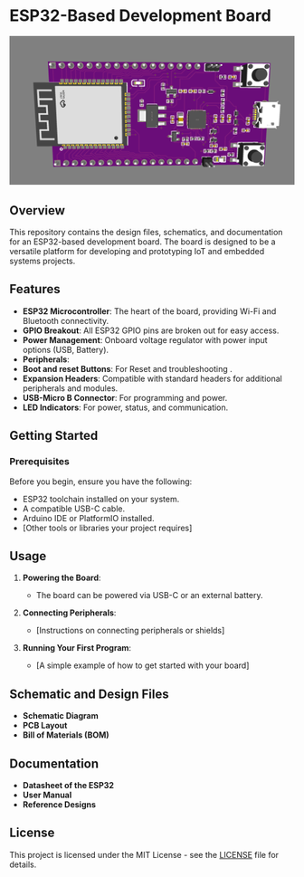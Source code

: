 
# ESP32-Based Development Board

![Project Banner](https://github.com/RRaushan322/ESP32-Based-Development-Board/blob/main/Screenshot%202024-09-11%20161129.png) <!-- Optional: Add an image or a banner that represents your project -->

## Overview

This repository contains the design files, schematics, and documentation for an ESP32-based development board. The board is designed to be a versatile platform for developing and prototyping IoT and embedded systems projects.

## Features

- **ESP32 Microcontroller**: The heart of the board, providing Wi-Fi and Bluetooth connectivity.
- **GPIO Breakout**: All ESP32 GPIO pins are broken out for easy access.
- **Power Management**: Onboard voltage regulator with power input options (USB, Battery).
- **Peripherals**:
- **Boot and reset Buttons**: For Reset and troubleshooting .
- **Expansion Headers**: Compatible with standard headers for additional peripherals and modules.
- **USB-Micro B Connector**: For programming and power.
- **LED Indicators**: For power, status, and communication.

## Getting Started

### Prerequisites

Before you begin, ensure you have the following:

- ESP32 toolchain installed on your system.
- A compatible USB-C cable.
- Arduino IDE or PlatformIO installed.
- [Other tools or libraries your project requires]
## Usage

1. **Powering the Board**:
   - The board can be powered via USB-C or an external battery.
  
2. **Connecting Peripherals**:
   - [Instructions on connecting peripherals or shields]

3. **Running Your First Program**:
   - [A simple example of how to get started with your board]

## Schematic and Design Files

- **Schematic Diagram**
- **PCB Layout**
- **Bill of Materials (BOM)**

## Documentation

- **Datasheet of the ESP32**
- **User Manual**
- **Reference Designs**

## License

This project is licensed under the MIT License - see the [LICENSE](LICENSE) file for details.

